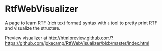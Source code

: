 RtfWebVisualizer
================

A page to learn RTF (rich text format) syntax with a tool to pretty print RTF and visualize the structure.

Preview visualizer at http://htmlpreview.github.com/?https://github.com/jokecamp/RtfWebVisualizer/blob/master/index.html
